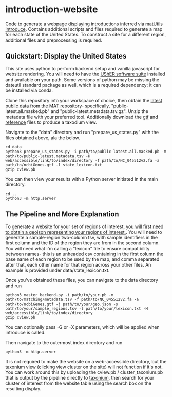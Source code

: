 # introduction-website
Code to generate a webpage displaying introductions inferred via [matUtils introduce](https://usher-wiki.readthedocs.io/en/latest/matUtils.html#introduce). Contains additional scripts and files required to generate a map for each state of the United States. To construct a site for a different region, additional files and preprocessing is required.

## Quickstart: Display the United States

This site uses python to perform backend setup and vanilla javascript for website rendering. You will need to have the [UShER software suite](https://usher-wiki.readthedocs.io/en/latest/Installation.html) installed and available on your path. Some versions of python may be missing the dateutil standard package as well, which is a required dependency; it can be installed via conda.

Clone this repository into your workspace of choice, then obtain the [latest public data from the MAT repository](http://hgdownload.soe.ucsc.edu/goldenPath/wuhCor1/UShER_SARS-CoV-2/)- specifically, "public-latest.all.masked.pb" and "public-latest.metadata.tsv.gz". Unzip the metadata file with your preferred tool. Additionally download the [gtf](https://usher-wiki.readthedocs.io/en/latest/_downloads/2052d9a7147253e32a3420939550ac63/ncbiGenes.gtf) and [reference](https://raw.githubusercontent.com/yatisht/usher/5e83b71829dbe54a37af845fd23d473a8f67b839/test/NC_045512v2.fa) files to produce a taxodium view. 

Navigate to the "data" directory and run "prepare_us_states.py" with the files obtained above, ala the below.

```
cd data
python3 prepare_us_states.py -i path/to/public-latest.all.masked.pb -m path/to/public-latest.metadata.tsv -H web/accessible/link/to/index/directory -f path/to/NC_045512v2.fa -a path/to/ncbiGenes.gtf -l state_lexicon.txt
gzip cview.pb
```

You can then view your results with a Python server initiated in the main directory.

```
cd ..
python3 -m http.server
```

## The Pipeline and More Explanation

To generate a website for your set of regions of interest, [you will first need to obtain a geojson representing your regions of interest.](https://geojson-maps.ash.ms). You will need to generate a sample-region two-column tsv, with sample identifiers in the first column and the ID of the region they are from in the second column. You will need what I'm calling a "lexicon" file to ensure compatibility between names- this is an unheaded csv containing in the first column the base name of each region to be used by the map, and comma separated after that, each other name for that region across your other files. An example is provided under data/state_lexicon.txt.

Once you've obtained these files, you can navigate to the data directory and run

```
python3 master_backend.py -i path/to/your.pb -m path/to/matching/metadata.tsv -f path/to/NC_045512v2.fa -a path/to/ncbiGenes.gtf -j path/to/your/geo.json -s path/to/your/sample_regions.tsv -l path/to/your/lexicon.txt -H web/accessible/link/to/index/directory
gzip cview.pb
```

You can optionally pass -G or -X parameters, which will be applied when introduce is called. 

Then navigate to the outermost index directory and run 
```
python3 -m http.server
```

It is not required to make the website on a web-accessible directory, but the taxonium view (clicking view cluster on the site) will not function if it's not. You can work around this by uploading the cview.pb / cluster_taxonium.pb that is output by the pipeline directly to [taxonium](https://cov2tree.org/), then search for your cluster of interest from the website table using the search box on the resulting display. 
